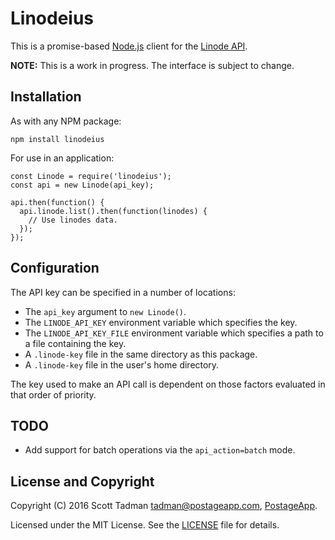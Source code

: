 # Linodeius

This is a promise-based [Node.js](https://nodejs.org/en/) client for the
[Linode API](https://www.linode.com/api).

**NOTE:** This is a work in progress. The interface is subject to change.

## Installation

As with any NPM package:

    npm install linodeius

For use in an application:

    const Linode = require('linodeius');
    const api = new Linode(api_key);

    api.then(function() {
      api.linode.list().then(function(linodes) {
        // Use linodes data.
      });
    });

## Configuration

The API key can be specified in a number of locations:

 * The `api_key` argument to `new Linode()`.
 * The `LINODE_API_KEY` environment variable which specifies the key.
 * The `LINODE_API_KEY_FILE` environment variable which specifies a path to
   a file containing the key.
 * A `.linode-key` file in the same directory as this package.
 * A `.linode-key` file in the user's home directory.

The key used to make an API call is dependent on those factors evaluated in
that order of priority.

## TODO

* Add support for batch operations via the `api_action=batch` mode.

## License and Copyright

Copyright (C) 2016 Scott Tadman <tadman@postageapp.com>,
[PostageApp](http://postageapp.com/).

Licensed under the MIT License. See the [LICENSE](LICENSE.md) file for details.
